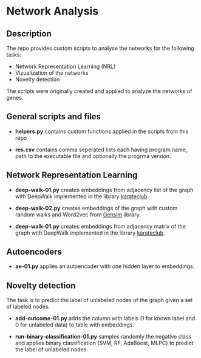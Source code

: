 # Network Analysis 

## Description

The repo provides custom scripts to analyse the networks for the following tasks: 

* Network Representation Learning (NRL)
* Vizualization of the networks
* Novelty detection 

The scripts were originally created and applied to analyze the networks of genes. 

## General scripts and files

* **helpers.py** contains custom functions applied in the scripts from this repo

* **res.csv** contains comma seperated lists each having program name, path to the executable file and optionally the progrma version. 

## Network Representation Learning

* **deep-walk-01.py** creates embeddings from adjacency list of the graph with DeepWalk implemented in the library [karateclub](https://github.com/benedekrozemberczki/karateclub). 

* **deep-walk-02.py** creates embeddings of the graph with custom random walks and Word2vec from [Gensim](https://radimrehurek.com/gensim/) library. 

* **deep-walk-01.py** creates embeddings from adjacency matrix of the graph with DeepWalk implemented in the library [karateclub](https://github.com/benedekrozemberczki/karateclub). 

## Autoencoders

* **ae-01.py** applies an autoencoder with one hidden layer to embeddings.

## Novelty detection

The task is to predict the label of unlabeled nodes of the graph given a set of labeled nodes. 

* **add-outcome-01.py** adds the column with labels (1 for known label and 0 for unlabeled data) to table with embeddings.

* **run-binary-classification-01.py** samples randomly the negative class and applies binary classification (SVM, RF, AdaBoost, MLPC) to predict the label of unlabeled nodes. 


